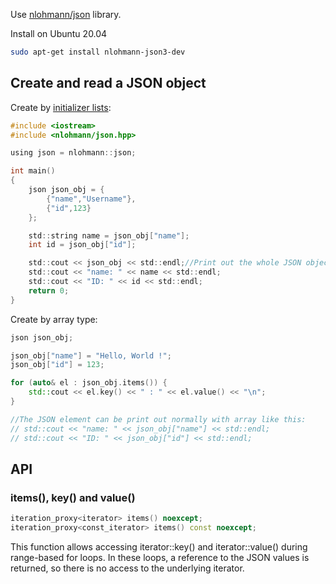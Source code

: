 Use [nlohmann/json](https://github.com/nlohmann/json) library.

Install on Ubuntu 20.04

```sh
sudo apt-get install nlohmann-json3-dev
```

## Create and read a JSON object

Create by [initializer lists](https://github.com/TranPhucVinh/Cplusplus/tree/master/Introduction/Function%20and%20variables#initializer-list):

```c
#include <iostream>
#include <nlohmann/json.hpp>

using json = nlohmann::json;

int main()
{
    json json_obj = {
        {"name","Username"},
        {"id",123}
    };

    std::string name = json_obj["name"];
    int id = json_obj["id"];

    std::cout << json_obj << std::endl;//Print out the whole JSON object
    std::cout << "name: " << name << std::endl;
    std::cout << "ID: " << id << std::endl;           
    return 0;
}
```

Create by array type:

```cpp
json json_obj;

json_obj["name"] = "Hello, World !";
json_obj["id"] = 123;

for (auto& el : json_obj.items()) {
    std::cout << el.key() << " : " << el.value() << "\n";
}

//The JSON element can be print out normally with array like this:
// std::cout << "name: " << json_obj["name"] << std::endl;
// std::cout << "ID: " << json_obj["id"] << std::endl;           
```

## API

### items(), key() and value()

```cpp
iteration_proxy<iterator> items() noexcept;
iteration_proxy<const_iterator> items() const noexcept;
```

This function allows accessing iterator::key() and iterator::value() during range-based for loops. In these loops, a reference to the JSON values is returned, so there is no access to the underlying iterator.
